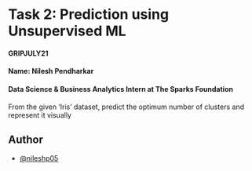 # Task 2: Prediction using Unsupervised ML

#### GRIPJULY21
#### Name: Nilesh Pendharkar
#### Data Science & Business Analytics Intern at The Sparks Foundation

From the given ‘Iris’ dataset, predict the optimum number of clusters and represent it visually

## Author

- [@nileshp05](https://github.com/nileshp05/The_sparks_foundation_projects_repository/tree/main/Task1%23Prediction%20usingSupervised%20ML)
